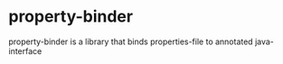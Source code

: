 property-binder
===============

property-binder is a library that binds properties-file to annotated java-interface
